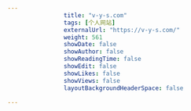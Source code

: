---
                title: "v-y-s.com"
                tags: [个人网站]
                externalUrl: "https://v-y-s.com/"
                weight: 561
                showDate: false
                showAuthor: false
                showReadingTime: false
                showEdit: false
                showLikes: false
                showViews: false
                layoutBackgroundHeaderSpace: false
                ---

